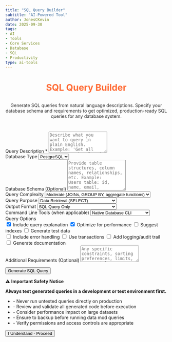 ```yaml
---
title: "SQL Query Builder"
subtitle: "AI-Powered Tool"
author: JonesCKevin
date: 2025-09-30
tags:
- AI
- Tools
- Core Services
- Database
- SQL
- Productivity
type: ai-tools
---
```

<link rel="stylesheet" href="sql-query-builder.css">
<main class="main-content">
<div class="form-container">
<h1 style="text-align: center; margin-bottom: 30px; color: #ff6b35;">SQL Query Builder</h1>
<button class="safety-toggle-btn" id="safetyToggleBtn" onclick="showSafetyNotice()" aria-label="Show safety guidelines" title="Safety Guidelines" style="display: none;">
<span class="caution-triangle">⚠️</span>
</button>
<p style="text-align: center; margin-bottom: 40px; opacity: 0.9;">
                Generate SQL queries from natural language descriptions. Specify your database schema and requirements 
                to get optimized, production-ready SQL queries for any database system.
            </p>

<form id="sqlBuilderForm">
<div class="form-group">
<label for="queryDescription">Query Description *</label>
<textarea id="queryDescription" placeholder="Describe what you want to query in plain English. Example: 'Get all customers who placed orders in the last 30 days with their total order amount'" required="" rows="4"></textarea>
</div>

<div class="form-group">
<label for="databaseType">Database Type</label>
<select id="databaseType">
<option value="mysql">MySQL</option>
<option value="postgresql" selected="">PostgreSQL</option>
<option value="sqlite">SQLite</option>
<option value="sqlserver">SQL Server</option>
<option value="oracle">Oracle</option>
<option value="mongodb">MongoDB</option>
</select>
</div>

<div class="form-group">
<label for="schemaInfo">Database Schema (Optional)</label>
<textarea id="schemaInfo" placeholder="Provide table structures, column names, relationships, etc. Example:
Users table: id, name, email, created_at
Orders table: id, user_id, total, order_date
Products table: id, name, price, category_id" rows="6"></textarea>
</div>

<div class="form-group">
<label for="queryComplexity">Query Complexity</label>
<select id="queryComplexity">
<option value="simple">Simple (Basic SELECT, WHERE)</option>
<option value="moderate" selected="">Moderate (JOINs, GROUP BY, aggregate functions)</option>
<option value="advanced">Advanced (Subqueries, CTEs, window functions)</option>
</select>
</div>

<div class="form-group">
<label for="queryPurpose">Query Purpose</label>
<select id="queryPurpose">
<option value="select" selected="">Data Retrieval (SELECT)</option>
<option value="insert">Data Insertion (INSERT)</option>
<option value="update">Data Update (UPDATE)</option>
<option value="delete">Data Deletion (DELETE)</option>
<option value="ddl">Schema Definition (CREATE/ALTER)</option>
<option value="migration">Database Migration</option>
<option value="backup">Backup/Export Scripts</option>
<option value="maintenance">Database Maintenance</option>
</select>
</div>

<div class="form-group">
<label for="outputFormat">Output Format</label>
<select id="outputFormat">
<option value="sql-only" selected="">SQL Query Only</option>
<option value="sql-with-cli">SQL + Command Line Examples</option>
<option value="script-bash">Bash Script</option>
<option value="script-powershell">PowerShell Script</option>
<option value="script-python">Python Script (with libraries)</option>
<option value="script-nodejs">Node.js Script</option>
<option value="docker-compose">Docker Compose with Database</option>
<option value="orm-examples">ORM Examples (Multiple frameworks)</option>
</select>
</div>

<div class="form-group">
<label for="cliTools">Command Line Tools (when applicable)</label>
<select id="cliTools">
<option value="native" selected="">Native Database CLI</option>
<option value="mysql-client">MySQL Client (mysql)</option>
<option value="psql">PostgreSQL Client (psql)</option>
<option value="sqlite3">SQLite3 CLI</option>
<option value="sqlcmd">SQL Server Client (sqlcmd)</option>
<option value="mongosh">MongoDB Shell (mongosh)</option>
<option value="dbeaver">DBeaver CLI</option>
<option value="usql">Universal SQL CLI (usql)</option>
</select>
</div>

<div class="form-group">
<label>Query Options</label>
<div class="options-two-column">
<div class="options-column">
<label class="checkbox-block"><input id="includeExplanation" type="checkbox" checked/> Include
                                query explanation</label>
<label class="checkbox-block"><input id="optimizePerformance" type="checkbox" checked/> Optimize
                                for performance</label>
<label class="checkbox-block"><input id="includeIndexSuggestions" type="checkbox"/> Suggest
                                indexes</label>
<label class="checkbox-block"><input id="generateTestData" type="checkbox"/> Generate test
                                data</label>
</div>
<div class="options-column">
<label class="checkbox-block"><input id="includeErrorHandling" type="checkbox"/> Include
                                error handling</label>
<label class="checkbox-block"><input id="includeTransactions" type="checkbox"/> Use
                                transactions</label>
<label class="checkbox-block"><input id="includeLogging" type="checkbox"/> Add logging/audit
                                trail</label>
<label class="checkbox-block"><input id="includeDocumentation" type="checkbox"/> Generate
                                documentation</label>
</div>
</div>
</div>

<div class="form-group">
<label for="additionalRequirements">Additional Requirements (Optional)</label>
<textarea id="additionalRequirements" placeholder="Any specific constraints, sorting preferences, limits, or special conditions..." rows="3"></textarea>
</div>

<button type="button" class="btn-primary" onclick="generateSQLQuery(event)">Generate SQL Query</button>
</form>

<div class="loading" id="loadingDiv" style="display: none;">
                Generating SQL query...
            </div>

<div id="errorDiv" style="display: none;"></div>

<div id="resultDiv" style="display: none;">
<h3 style="color: #ff6b35; margin-bottom: 20px;">Generated SQL Query</h3>
<div class="result-content" id="resultContent"></div>
<div style="margin-top: 30px; gap: 15px; display: flex; justify-content: center; flex-wrap: wrap;" id="downloadButtons">
<button class="btn-primary btn-download" onclick="copyResult()">Copy Query</button>
<button class="btn-primary btn-download" onclick="downloadResult('sql')">SQL File</button>
<button class="btn-primary btn-download" onclick="downloadResult('script')" id="scriptDownloadBtn" style="display: none;">Script</button>
<button class="btn-primary btn-download" onclick="downloadResult('docker')" id="dockerDownloadBtn" style="display: none;">Docker</button>
<button class="btn-primary btn-download" onclick="downloadResult('markdown')">Markdown</button>
<button class="btn-primary btn-download" onclick="generateVariation()">Generate Alternative</button>
<button class="btn-primary btn-download" onclick="resetForm()">Reset</button>
</div>
</div>

</div>
</main>

<!-- Safety Notice Popup Overlay -->
<div class="safety-overlay" id="safetyOverlay">
<div class="safety-popup" id="safetyPopup">
<div class="popup-header">
<div class="popup-title">
<span class="warning-icon">⚠️</span>
<strong>Important Safety Notice</strong>
</div>
</div>
<div class="popup-content">
<p><strong>Always test generated queries in a development or test environment first.</strong></p>
<ul>
<li>- Never run untested queries directly on production</li>
<li>- Review and validate all generated code before execution</li>
<li>- Consider performance impact on large datasets</li>
<li>- Ensure to backup before running data mod queries</li>
<li>- Verify permissions and access controls are appropriate</li>
</ul>
<div class="popup-actions">
<button class="btn-acknowledge" onclick="dismissSafetyNotice()">I Understand - Proceed</button>
</div>
</div>
</div>
</div>

<script src="sql-query-builder.js"></script>